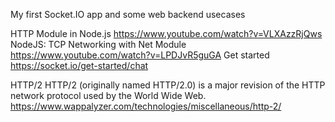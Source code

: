 My first Socket.IO app and some web backend usecases

HTTP Module in Node.js
https://www.youtube.com/watch?v=VLXAzzRjQws
NodeJS: TCP Networking with Net Module
https://www.youtube.com/watch?v=LPDJvR5guGA
Get started
https://socket.io/get-started/chat

HTTP/2
HTTP/2 (originally named HTTP/2.0) is a major revision of the HTTP network protocol used by the World Wide Web.
https://www.wappalyzer.com/technologies/miscellaneous/http-2/
